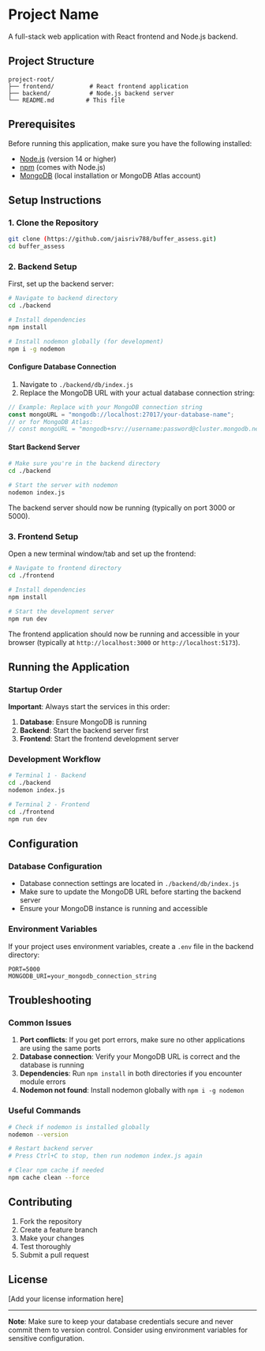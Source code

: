 # Project Name

A full-stack web application with React frontend and Node.js backend.

## Project Structure

```
project-root/
├── frontend/          # React frontend application
├── backend/           # Node.js backend server
└── README.md         # This file
```

## Prerequisites

Before running this application, make sure you have the following installed:

- [Node.js](https://nodejs.org/) (version 14 or higher)
- [npm](https://www.npmjs.com/) (comes with Node.js)
- [MongoDB](https://www.mongodb.com/) (local installation or MongoDB Atlas account)

## Setup Instructions

### 1. Clone the Repository

```bash
git clone (https://github.com/jaisriv788/buffer_assess.git)
cd buffer_assess
```

### 2. Backend Setup

First, set up the backend server:

```bash
# Navigate to backend directory
cd ./backend

# Install dependencies
npm install

# Install nodemon globally (for development)
npm i -g nodemon
```

#### Configure Database Connection

1. Navigate to `./backend/db/index.js`
2. Replace the MongoDB URL with your actual database connection string:

```javascript
// Example: Replace with your MongoDB connection string
const mongoURL = "mongodb://localhost:27017/your-database-name";
// or for MongoDB Atlas:
// const mongoURL = "mongodb+srv://username:password@cluster.mongodb.net/database-name";
```

#### Start Backend Server

```bash
# Make sure you're in the backend directory
cd ./backend

# Start the server with nodemon
nodemon index.js
```

The backend server should now be running (typically on port 3000 or 5000).

### 3. Frontend Setup

Open a new terminal window/tab and set up the frontend:

```bash
# Navigate to frontend directory
cd ./frontend

# Install dependencies
npm install

# Start the development server
npm run dev
```

The frontend application should now be running and accessible in your browser (typically at `http://localhost:3000` or `http://localhost:5173`).

## Running the Application

### Startup Order

**Important**: Always start the services in this order:

1. **Database**: Ensure MongoDB is running
2. **Backend**: Start the backend server first
3. **Frontend**: Start the frontend development server

### Development Workflow

```bash
# Terminal 1 - Backend
cd ./backend
nodemon index.js

# Terminal 2 - Frontend
cd ./frontend
npm run dev
```

## Configuration

### Database Configuration

- Database connection settings are located in `./backend/db/index.js`
- Make sure to update the MongoDB URL before starting the backend server
- Ensure your MongoDB instance is running and accessible

### Environment Variables

If your project uses environment variables, create a `.env` file in the backend directory:

```env
PORT=5000
MONGODB_URI=your_mongodb_connection_string
```

## Troubleshooting

### Common Issues

1. **Port conflicts**: If you get port errors, make sure no other applications are using the same ports
2. **Database connection**: Verify your MongoDB URL is correct and the database is running
3. **Dependencies**: Run `npm install` in both directories if you encounter module errors
4. **Nodemon not found**: Install nodemon globally with `npm i -g nodemon`

### Useful Commands

```bash
# Check if nodemon is installed globally
nodemon --version

# Restart backend server
# Press Ctrl+C to stop, then run nodemon index.js again

# Clear npm cache if needed
npm cache clean --force
```

## Contributing

1. Fork the repository
2. Create a feature branch
3. Make your changes
4. Test thoroughly
5. Submit a pull request

## License

[Add your license information here]

---

**Note**: Make sure to keep your database credentials secure and never commit them to version control. Consider using environment variables for sensitive configuration.
